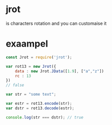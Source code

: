 # jrot

is characters rotation and you can customaise it 

# exaampel

```js
const Jrot = require('jrot');

var rot13 = new Jrot({
    data : new Jrot.JData([1.9], ["a","z"])
    rc : 13
})
// false

var str = "some text";

var estr = rot13.encode(str);
var dstr = rot13.decode(estr);

console.log(str === dstr); // true

```
